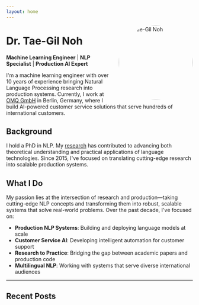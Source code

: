 ```yaml
---
layout: home
---
```


<img src="https://media.licdn.com/dms/image/v2/C4D03AQF1fRIJYQX4eA/profile-displayphoto-shrink_800_800/profile-displayphoto-shrink_800_800/0/1584815989141?e=1762992000&v=beta&t=eukintRq7v1Y7IG8LzjijHEuHEtddcdHfWaoKT8YYrM" alt="Dr. Tae-Gil Noh" style="float: right; margin-left: 20px; margin-bottom: 10px; border-radius: 50%; width: 200px; height: 200px; object-fit: cover;">

# Dr. Tae-Gil Noh

**Machine Learning Engineer** | **NLP Specialist** | **Production AI Expert**

I'm a machine learning engineer with over 10 years of experience bringing Natural Language Processing research into production systems. Currently, I work at [OMQ GmbH](https://www.omq.de/) in Berlin, Germany, where I build AI-powered customer service solutions that serve hundreds of international customers.

## Background

I hold a PhD in NLP. My [research](https://scholar.google.com/citations?user=PTcTzywAAAAJ&hl=en) has contributed to advancing both theoretical understanding and practical applications of language technologies. Since 2015, I've focused on translating cutting-edge research into scalable production systems.

## What I Do

My passion lies at the intersection of research and production—taking cutting-edge NLP concepts and transforming them into robust, scalable systems that solve real-world problems. Over the past decade, I've focused on:

- **Production NLP Systems**: Building and deploying language models at scale
- **Customer Service AI**: Developing intelligent automation for customer support
- **Research to Practice**: Bridging the gap between academic papers and production code
- **Multilingual NLP**: Working with systems that serve diverse international audiences


---

## Recent Posts